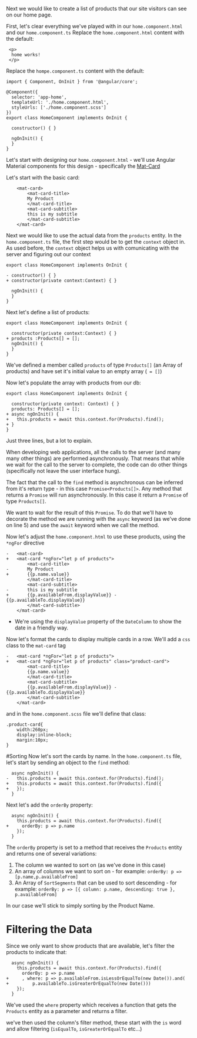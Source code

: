 Next we would like to create a list of products that our site visitors can see on our home page.

First, let's clear everything we've played with in our `home.component.html` and our `home.component.ts` 
Replace the `home.component.html` content with the default:
```csdiff
 <p>
  home works!
 </p>
```

Replace the `hompe.component.ts` content with the default:
```csdiff
import { Component, OnInit } from '@angular/core';

@Component({
  selector: 'app-home',
  templateUrl: './home.component.html',
  styleUrls: ['./home.component.scss']
})
export class HomeComponent implements OnInit {

  constructor() { }

  ngOnInit() {
  }
}
```


Let's start with designing our `home.component.html` - we'll use Angular Material components for this design - specifically the  [Mat-Card](https://material.angular.io/components/card/overview)

Let's start with the basic card:
```csdiff
    <mat-card>
        <mat-card-title>
        My Product
        </mat-card-title>
        <mat-card-subtitle>
        this is my subtitle
        </mat-card-subtitle>
    </mat-card>
```

Next we would like to use the actual data from the `products` entity.
In the `home.component.ts` file, the first step would be to get the `context` object in. As used before, the `context` object helps us with comunicating with the server and figuring out our context
```csdiff
export class HomeComponent implements OnInit {

- constructor() { }
+ constructor(private context:Context) { }

  ngOnInit() {
  }
}
```

Next let's define a list of products:
```csdiff
export class HomeComponent implements OnInit {

  constructor(private context:Context) { }
+ products :Products[] = [];
  ngOnInit() {
  }
}
```

We've defined a member called `products` of type `Products[]` (an Array of products) and have set it's initial value to an empty array (` = []`)

Now let's populate the array with products from our db:
```csdiff
export class HomeComponent implements OnInit {

  constructor(private context: Context) { }
  products: Products[] = [];
+ async ngOnInit() {
+   this.products = await this.context.for(Products).find();
+ }
}
```

Just three lines, but a lot to explain.

When developing web applications, all the calls to the server (and many many other things) are performed asynchronously. That means that while we wait for the call to the server to complete, the code can do other things (specifically not leave the user interface hung).

The fact that the call to the `find` method is asynchronous can be  inferred from it's return type - in this case `Promise<Products[]>`. Any method that returns a `Promise` will run asynchronously. In this case it return a `Promise` of type `Products[]`.

We want to wait for the result of this `Promise`. To do that we'll have to decorate the method we are running with the `async` keyword (as we've done on line 5) and use the `await` keyword when we call the method.

Now let's adjust the `home.component.html` to use these products, using the `*ngFor` directive
```csdiff
-   <mat-card>
+   <mat-card *ngFor="let p of products">
        <mat-card-title>
-       My Product
+       {{p.name.value}}
        </mat-card-title>
        <mat-card-subtitle>
-       this is my subtitle
+       {{p.availableFrom.displayValue}} - {{p.availableTo.displayValue}}
        </mat-card-subtitle>
    </mat-card>
```
* We're using the `displayValue` property of the `DateColumn` to show the date in a friendly way.

Now let's format the cards to display multiple cards in a row. We'll add a `css` class to the `mat-card` tag
```csdiff
-   <mat-card *ngFor="let p of products">
+   <mat-card *ngFor="let p of products" class="product-card">
        <mat-card-title>
        {{p.name.value}}
        </mat-card-title>
        <mat-card-subtitle>
        {{p.availableFrom.displayValue}} - {{p.availableTo.displayValue}}
        </mat-card-subtitle>
    </mat-card>
```

and in the `home.component.scss` file we'll define that class:
```csdiff
.product-card{
    width:260px;
    display:inline-block;
    margin:10px;
}
```

#Sorting
Now let's sort the cards by name. In the `home.component.ts` file, let's start by sending an object to the `find` method:
```csdiff
  async ngOnInit() {
-   this.products = await this.context.for(Products).find();
+   this.products = await this.context.for(Products).find({
+   });
  }
```

Next let's add the `orderBy` property:
```csdiff
  async ngOnInit() {
    this.products = await this.context.for(Products).find({
+     orderBy: p => p.name
    });
  }
```

The `orderBy` property is set to a method that receives the `Products` entity and returns one of several variations:
1. The column we wanted to sort on (as we've done in this case)
2. An array of columns we want to sort on - for example: `orderBy: p => [p.name,p.availableFrom]`
3. An Array of `SortSegments` that can be used to sort descending - for example: `orderBy: p => [{ column: p.name, descending: true }, p.availableFrom]`

In our case we'll stick to simply sorting by the Product Name.

# Filtering the Data
Since we only want to show products that are available, let's filter the products to indicate that:
```csdiff
  async ngOnInit() {
    this.products = await this.context.for(Products).find({
      orderBy: p => p.name
+     , where: p => p.availableFrom.isLessOrEqualTo(new Date()).and(
+         p.availableTo.isGreaterOrEqualTo(new Date()))
    });
  }
```

We've used the `where` property which receives a function that gets the `Products` entity as a parameter and returns a filter.

we've then used the column's filter method, these start with the `is` word and allow filtering (`isEqualTo`, `isGreaterOrEqualTo` etc...)

